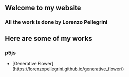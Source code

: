   ## Welcome to my website
  ### All the work is done by Lorenzo Pellegrini


  ## Here are some of my works
  ### p5js

  - [Generative Flower] (https://lorenzopellegrini.github.io/generative_flower/)
